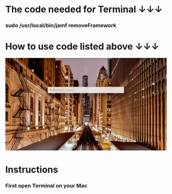 # The code needed for Terminal ↓↓↓

### sudo /usr/local/bin/jamf removeFramework

# How to use code listed above ↓↓↓

![Terminal](https://github.com/3raxton/stealme/raw/master/stealme.gif)

# Instructions

### First open Terminal on your Mac
